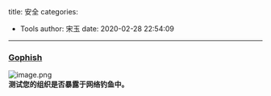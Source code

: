 title: 安全
categories:
 - Tools
author: 宋玉
date: 2020-02-28 22:54:09
---
<a name="1PvTW"></a>
### [Gophish](https://getgophish.com/#)
![image.png](https://cdn.nlark.com/yuque/0/2020/png/394169/1582637219970-8574e1f7-afaf-41fd-92be-e4e1c06141f7.png#align=left&display=inline&height=760&name=image.png&originHeight=1520&originWidth=2872&size=331645&status=done&style=none&width=1436)<br />**测试您的组织是否暴露于网络钓鱼中。**
